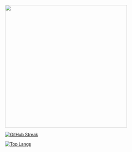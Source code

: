 <img src="https://github-readme-stats.vercel.app/api?username=JoseSilvino&show_icons=true&theme=gotham" width="400">

[![GitHub Streak](http://github-readme-streak-stats.herokuapp.com?user=JoseSilvino&theme=gotham)](https://git.io/streak-stats)

[![Top Langs](https://github-readme-stats.vercel.app/api/top-langs/?username=JoseSilvino&layout=compact&theme=vision-friendly-dark)](https://github.com/anuraghazra/github-readme-stats)
<!--
**JoseSilvino/JoseSilvino** is a ✨ _special_ ✨ repository because its `README.md` (this file) appears on your GitHub profile.

Here are some ideas to get you started:

- 🔭 I’m currently working on ...
- 🌱 I’m currently learning ...
- 👯 I’m looking to collaborate on ...
- 🤔 I’m looking for help with ...
- 💬 Ask me about ...
- 📫 How to reach me: ...
- 😄 Pronouns: ...
- ⚡ Fun fact: ...
-->
